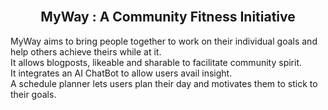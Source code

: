   <br />

  <h2 align="center">MyWay : A Community Fitness Initiative</h2>

  MyWay aims to bring people together to work on their individual goals and help others achieve theirs while at it. <br/> It allows blogposts, likeable and sharable to facilitate community spirit. 
  <br/> It integrates an AI ChatBot to allow users avail insight. <br /> A schedule planner lets users plan their day and motivates them to stick to their goals.
</div>